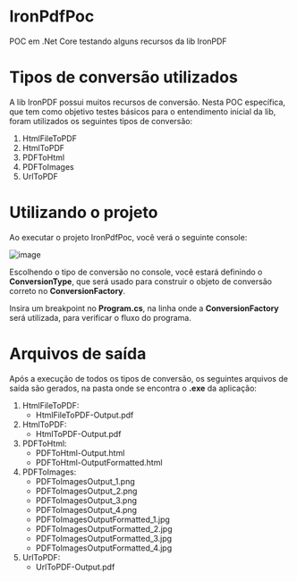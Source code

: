 # IronPdfPoc
POC em .Net Core testando alguns recursos da lib IronPDF

# Tipos de conversão utilizados
A lib IronPDF possui muitos recursos de conversão. Nesta POC específica, que tem como objetivo testes básicos para o entendimento inicial da lib, foram utilizados os seguintes tipos de conversão:
1. HtmlFileToPDF
2. HtmlToPDF
3. PDFToHtml
4. PDFToImages
5. UrlToPDF

# Utilizando o projeto
Ao executar o projeto IronPdfPoc, você verá o seguinte console:

![image](https://github.com/IgorCavalcantiCianniPrado/IronPdfPoc/assets/86272097/91425048-0ecd-4fbb-a64b-528b9c46cdbd)

Escolhendo o tipo de conversão no console, você estará definindo o **ConversionType**, que será usado para construir o objeto de conversão correto no **ConversionFactory**.

Insira um breakpoint no **Program.cs**, na linha onde a **ConversionFactory** será utilizada, para verificar o fluxo do programa. 

# Arquivos de saída
Após a execução de todos os tipos de conversão, os seguintes arquivos de saída são gerados, na pasta onde se encontra o **.exe** da aplicação:
1. HtmlFileToPDF:
   - HtmlFileToPDF-Output.pdf
3. HtmlToPDF:
   - HtmlToPDF-Output.pdf
5. PDFToHtml:
   - PDFToHtml-Output.html
   - PDFToHtml-OutputFormatted.html
6. PDFToImages:
   - PDFToImagesOutput_1.png
   - PDFToImagesOutput_2.png
   - PDFToImagesOutput_3.png
   - PDFToImagesOutput_4.png
   - PDFToImagesOutputFormatted_1.jpg
   - PDFToImagesOutputFormatted_2.jpg
   - PDFToImagesOutputFormatted_3.jpg
   - PDFToImagesOutputFormatted_4.jpg
7. UrlToPDF:
   - UrlToPDF-Output.pdf



